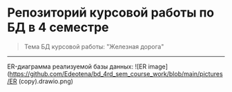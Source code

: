 # Репозиторий курсовой работы по БД в 4 семестре
> Тема БД курсовой работы: "Железная дорога"
---
ER-диаграмма реализуемой базы данных:
![ER image](https://github.com/Edeotena/bd_4rd_sem_course_work/blob/main/pictures/ER (copy).drawio.png)
